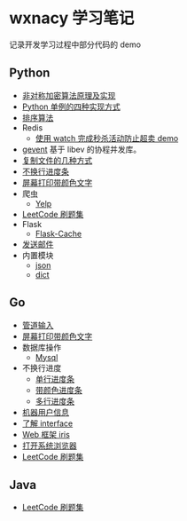 # wxnacy 学习笔记

记录开发学习过程中部分代码的 demo

## Python

- [非对称加密算法原理及实现](https://github.com/wxnacy/study/tree/master/python/crypto_demo)
- [Python 单例的四种实现方式](https://github.com/wxnacy/study/tree/master/python/singletion)
- [排序算法](https://github.com/wxnacy/study/tree/master/python/sorts)
- Redis
    - [使用 watch 完成秒杀活动防止超卖 demo](https://github.com/wxnacy/study/blob/master/python/redis_demo/README.md#%E4%BD%BF%E7%94%A8-watch-%E5%AE%8C%E6%88%90%E7%A7%92%E6%9D%80%E6%B4%BB%E5%8A%A8%E9%98%B2%E6%AD%A2%E8%B6%85%E5%8D%96-demo)
- [gevent](https://github.com/wxnacy/study/tree/master/python/gevent_demo) 基于 libev 的协程并发库。
- [复制文件的几种方式](https://github.com/wxnacy/study/blob/master/python/simple/copys.py)
- [不换行进度条](https://github.com/wxnacy/study/blob/master/python/simple/single_line_progress.py)
- [屏幕打印带颜色文字](https://github.com/wxnacy/study/blob/master/python/simple/colors.py)
- 爬虫
    - [Yelp](https://github.com/wxnacy/study/blob/master/python/crawler/yelp.py)
- [LeetCode 刷题集](https://github.com/wxnacy/study/blob/master/python/leetcode/README.md)
- Flask
    - [Flask-Cache](https://github.com/wxnacy/study/tree/master/python/flask_cache_demo)
- [发送邮件](https://github.com/wxnacy/study/blob/master/python/email_demo/myemail.py)
- 内置模块
    - [json](https://github.com/wxnacy/study/tree/master/python/builtin_module/jsons)
    - [dict](https://github.com/wxnacy/study/tree/master/python/builtin_module/dicts)

## Go

- [管道输入](https://github.com/wxnacy/study/blob/master/goland/src/args/stdin.go)
- [屏幕打印带颜色文字](https://github.com/wxnacy/study/blob/master/goland/src/color/main.go)
- 数据库操作
    - [Mysql](https://github.com/wxnacy/study/blob/master/goland/src/db/mysql.go)
- 不换行进度
    - [单行进度条](https://github.com/wxnacy/study/blob/master/goland/src/progress/single.go)
    - [带颜色进度条](https://github.com/wxnacy/study/blob/master/goland/src/progress/color.go)
    - [多行进度条](https://github.com/wxnacy/study/blob/master/goland/src/progress/multi.go)
- [机器用户信息](https://github.com/wxnacy/study/blob/master/goland/src/simple/os_user.go)
- [了解 interface](https://github.com/wxnacy/study/tree/master/goland/src/interfaces)
- [Web 框架 iris](https://github.com/wxnacy/study/tree/master/goland/src/iris_examples)
- [打开系统浏览器](https://github.com/wxnacy/study/blob/master/goland/src/open_brower/main.go)
- [LeetCode 刷题集](https://github.com/wxnacy/study/blob/master/goland/src/leetcode/README.md)

## Java

- [LeetCode 刷题集](https://github.com/wxnacy/study/blob/master/java/leetcode/README.md)
